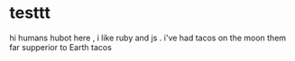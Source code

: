# testtt
hi humans
hubot here , i like ruby and js . i've had tacos on the moon them far supperior to Earth tacos
